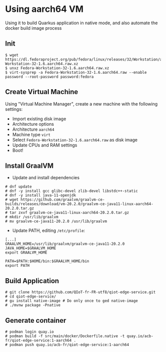# Using aarch64 VM

Using it to build Quarkus application in native mode, and also automate the docker build image process

## Init

```
$ wget https://dl.fedoraproject.org/pub/fedora/linux/releases/32/Workstation/aarch64/images/Fedora-Workstation-32-1.6.aarch64.raw.xz
$ unxz Fedora-Workstation-32-1.6.aarch64.raw.xz
$ virt-sysprep -a Fedora-Workstation-32-1.6.aarch64.raw --enable password --root-password password:fedora
```

## Create Virtual Machine

Using "Virtual Machine Manager", create a new machine with the following settings:
* Import existing disk image
* Architecture options
 * Architecture `aarch64`
 * Machine type `virt`
* Select `Fedora-Workstation-32-1.6.aarch64.raw` as disk image
* Update CPUs and RAM settings
* Boot!

## Install GraalVM

* Update and install dependencies
```
# dnf update
# dnf -y install gcc glibc-devel zlib-devel libstdc++-static
# dnf -y install java-11-openjdk
# wget https://github.com/graalvm/graalvm-ce-builds/releases/download/vm-20.2.0/graalvm-ce-java11-linux-aarch64-20.2.0.tar.gz
# tar zxvf graalvm-ce-java11-linux-aarch64-20.2.0.tar.gz
# mkdir /usr/lib/graalvm
# mv graalvm-ce-java11-20.2.0 /usr/lib/graalvm
```
* Update PATH, editing `/etc/profile`:
```
[...]
GRAALVM_HOME=/usr/lib/graalvm/graalvm-ce-java11-20.2.0
JAVA_HOME=$GRAALVM_HOME
export GRAALVM_HOME

PATH=$PATH:$HOME/bin:$GRAALVM_HOME/bin
export PATH
```

## Build Application
```
# git clone https://github.com/QIoT-fr-FR-utf8/qiot-edge-service.git
# cd qiot-edge-service/
# gu install native-image # Do only once to ged native-image
# ./mvnw package -Pnative
```

## Generate container
```
# podman login quay.io
# podman build -f src/main/docker/Dockerfile.native -t quay.io/acb-fr/qiot-edge-service:1-aarch64 .
# podman push quay.io/acb-fr/qiot-edge-service:1-aarch64
```
